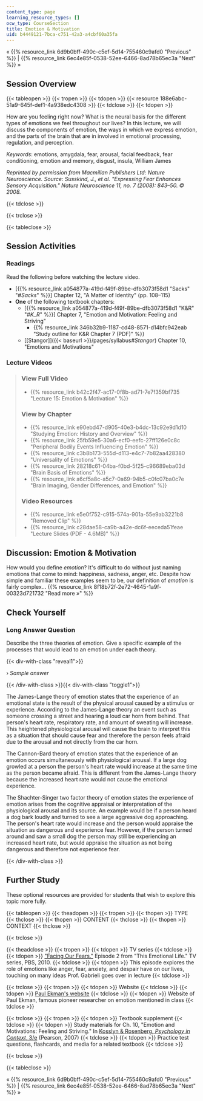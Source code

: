 ```yaml
---
content_type: page
learning_resource_types: []
ocw_type: CourseSection
title: Emotion & Motivation
uid: b4449121-7bca-c751-42a3-a4cbf60a35fa
---
```


« {{% resource_link 6d9b0bff-490c-c5ef-5d14-755460c9afd0 "Previous" %}} | {{% resource_link 6ec4e85f-0538-52ee-6466-8ad78b65ec3a "Next" %}} »

Session Overview
----------------

{{< tableopen >}}
{{< tropen >}}
{{< tdopen >}}
{{< resource 188e6abc-51a9-645f-def1-4a938edc4308 >}}
{{< tdclose >}}
{{< tdopen >}}


How are you feeling right now? What is the neural basis for the different types of emotions we feel throughout our lives? In this lecture, we will discuss the components of emotion, the ways in which we express emotion, and the parts of the brain that are in involved in emotional processing, regulation, and perception.

_Keywords_: emotions, amygdala, fear, arousal, facial feedback, fear conditioning, emotion and memory, disgust, insula, William James

_Reprinted by permission from Macmillan Publishers Ltd: Nature Neuroscience. Source: Susskind, J., et al. "Expressing Fear Enhances Sensory Acquisition." Nature Neuroscience 11, no. 7 (2008): 843–50. © 2008._


{{< tdclose >}}

{{< trclose >}}

{{< tableclose >}}

Session Activities
------------------

### Readings

Read the following before watching the lecture video.

*   \[{{% resource_link a054877a-419d-f49f-89be-dfb3073f58d1 "Sacks" "#_Sacks_" %}}\] Chapter 12, "A Matter of Identity" (pp. 108–115)
*   **One** of the following textbook chapters:
    *   \[{{% resource_link a054877a-419d-f49f-89be-dfb3073f58d1 "K&R" "#_K_R_" %}}\] Chapter 7, "Emotion and Motivation: Feeling and Striving"
        *   {{% resource_link 346b32b9-1187-cd48-8571-d14bfc942eab "Study outline for K&R Chapter 7 (PDF)" %}}
    *   [\[Stangor\]]({{< baseurl >}}/pages/syllabus#_Stangor_) Chapter 10, "Emotions and Motivations"

### Lecture Videos

> ### View Full Video
> 
> *   {{% resource_link b42c2f47-ac17-0f8b-ad71-7e7f359bf735 "Lecture 15: Emotion & Motivation" %}}
> 
> ### View by Chapter
> 
> *   {{% resource_link e90ebd47-d905-40e3-b4dc-13c92e9d1d10 "Studying Emotion: History and Overview" %}}
> *   {{% resource_link 25fb59e5-30a6-ecf0-eefc-27ff126e0c8c "Peripheral Bodily Events Influencing Emotion" %}}
> *   {{% resource_link c3b8b173-555d-d113-e4c7-7b82aa428380 "Universality of Emotions" %}}
> *   {{% resource_link 28218c61-04ba-f0bd-5f25-c96689eba03d "Brain Basis of Emotions" %}}
> *   {{% resource_link a6cf5a8c-a5c7-0a69-94b5-c0fc07ba0c7e "Brain Imaging, Gender Differences, and Emotion" %}}
> 
> ### Video Resources
> 
> *   {{% resource_link e5e0f752-c915-574a-901a-55e9ab3221b8 "Removed Clip" %}}
> *   {{% resource_link c28dae58-ca9b-a42e-dc6f-eeceda51feae "Lecture Slides (PDF - 4.6MB)" %}}

Discussion: Emotion & Motivation
--------------------------------

How would you define _emotion_? It's difficult to do without just naming emotions that come to mind: happiness, sadness, anger, etc. Despite how simple and familiar these examples seem to be, our definition of _emotion_ is fairly complex… {{% resource_link 8f18b72f-2e72-4645-1a9f-00323d721732 "Read more »" %}}

Check Yourself
--------------

### Long Answer Question

Describe the three theories of emotion. Give a specific example of the processes that would lead to an emotion under each theory.

{{< div-with-class "reveal1">}}

› _Sample answer_

{{< /div-with-class >}}{{< div-with-class "toggle1">}}

The James-Lange theory of emotion states that the experience of an emotional state is the result of the physical arousal caused by a stimulus or experience. According to the James-Lange theory an event such as someone crossing a street and hearing a loud car horn from behind. That person's heart rate, respiratory rate, and amount of sweating will increase. This heightened physiological arousal will cause the brain to interpret this as a situation that should cause fear and therefore the person feels afraid due to the arousal and not directly from the car horn.

The Cannon-Bard theory of emotion states that the experience of an emotion occurs simultaneously with physiological arousal. If a large dog growled at a person the person's heart rate would increase at the same time as the person became afraid. This is different from the James-Lange theory because the increased heart rate would not cause the emotional experience.

The Shachter-Singer two factor theory of emotion states the experience of emotion arises from the cognitive appraisal or interpretation of the physiological arousal and its source. An example would be if a person heard a dog bark loudly and turned to see a large aggressive dog approaching. The person's heart rate would increase and the person would appraise the situation as dangerous and experience fear. However, if the person turned around and saw a small dog the person may still be experiencing an increased heart rate, but would appraise the situation as not being dangerous and therefore not experience fear.

{{< /div-with-class >}}

Further Study
-------------

These optional resources are provided for students that wish to explore this topic more fully.

{{< tableopen >}}
{{< theadopen >}}
{{< tropen >}}
{{< thopen >}}
TYPE
{{< thclose >}}
{{< thopen >}}
CONTENT
{{< thclose >}}
{{< thopen >}}
CONTEXT
{{< thclose >}}

{{< trclose >}}

{{< theadclose >}}
{{< tropen >}}
{{< tdopen >}}
TV series
{{< tdclose >}}
{{< tdopen >}}
["Facing Our Fears."](http://www.pbs.org/thisemotionallife/series/episodes/2) Episode 2 from "This Emotional Life." TV series, PBS, 2010.
{{< tdclose >}}
{{< tdopen >}}
This episode explores the role of emotions like anger, fear, anxiety, and despair have on our lives, touching on many ideas Prof. Gabrieli goes over in lecture
{{< tdclose >}}

{{< trclose >}}
{{< tropen >}}
{{< tdopen >}}
Website
{{< tdclose >}}
{{< tdopen >}}
[Paul Ekman's website](http://www.paulekman.com/)
{{< tdclose >}}
{{< tdopen >}}
Website of Paul Ekman, famous pioneer researcher on emotion mentioned in class
{{< tdclose >}}

{{< trclose >}}
{{< tropen >}}
{{< tdopen >}}
Textbook supplement
{{< tdclose >}}
{{< tdopen >}}
Study materials for Ch. 10, "Emotion and Motivations: Feeling and Striving." In [Kosslyn & Rosenberg, _Psychology in Context_, 3/e](http://www.pearsonhighered.com/educator/product/Fundamentals-of-Psychology-in-Context/9780205507573.page) (Pearson, 2007)
{{< tdclose >}}
{{< tdopen >}}
Practice test questions, flashcards, and media for a related textbook
{{< tdclose >}}

{{< trclose >}}

{{< tableclose >}}

« {{% resource_link 6d9b0bff-490c-c5ef-5d14-755460c9afd0 "Previous" %}} | {{% resource_link 6ec4e85f-0538-52ee-6466-8ad78b65ec3a "Next" %}} »